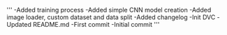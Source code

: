 '''
-Added training process
-Added simple CNN model creation
-Added image loader, custom dataset and data split
-Added changelog
-Init DVC
-Updated README.md
-First commit
-Initial commit
'''